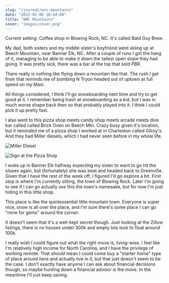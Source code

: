 ```yaml
---
slug: "/journal/wnc-mountains"
date: "2022-01-06 10:44:00"
title: "WNC Mountains"
cover: "images/cover.png"
---
```


Current setting: Coffee shop in Blowing Rock, NC. It's called Bald Guy Brew.

My dad, both sisters and my middle sister's boyfriend went skiing up at Beech Mountain, near Banner Elk, NC. After a couple of runs I got the hang of it, managing to be able to make it down the tallest open slope they had going. It was pretty sick, there was a bar at the top that sold PBR. 

There really is nothing like flying down a mountain like that. The rush I get from that reminds me of bombing N Tryon headed out of uptown at full speed on my Masi. 

All things considered, I think I'll go snowboarding next time and try to get good at it. I remember being trash at snowboarding as a kid, but I was in much worse shape back then so that probably played into it. I think I could pick it up pretty fast.

I also went to this pizza shop meets candy shop meets arcade meets dive bar called called Brick Oven on Beech Mtn. Crazy busy given it's location, but it reminded me of a pizza shop I worked at in Charleston called Gilroy's. And they had Miller diesels, which I had never seen before in my whole life.  

![Miller Diesel](images/miller.png)

![Sign at the Pizza Shop](images/pizzasign.png)

I woke up in Banner Elk halfway expecting my sister to want to go hit the slopes again, but (fortunately) she was beat and headed back to Greenville. Given that I have the rest of the week off, I figured I'd go explore a bit. First stop is where I'm currently sitting, the town of Blowing Rock. Later I'm going to see if I can go actually _see_ this the town's namesake, but for now I'm just hiding in this little shop.

This place is like the quintessential little mountain town. Everyone is super nice, snow is all over the place, and I'm sure there's some place I can go "mine for gems" around the corner. 

It doesn't seem that it's a well-kept secret though. Just looking at the Zillow listings, there is no houses under 300k and empty lots look to float around 100k.

I really wish I could figure out what the right move is, living-wise. I feel like I'm relatively high income for North Carolina, and I have the privilege of working remote. That _should_ mean I could come buy a "starter home" type of place around here and actually live in it, but that just doesn't seem to be the case. I don't exactly have anyone I can ask about financial decisions though, so maybe hunting down a financial advisor is the move. In the meantime I'll just keep saving. 